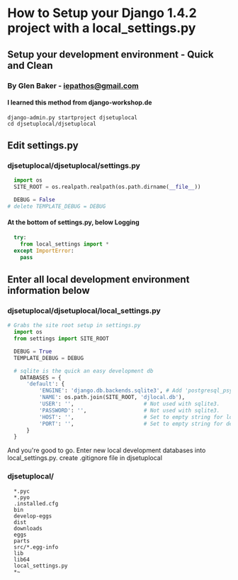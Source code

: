 # How to Setup your Django 1.4.2 project with a local_settings.py
## Setup your development environment - Quick and Clean
### By Glen Baker - iepathos@gmail.com
#### I learned this method from django-workshop.de

````shell
django-admin.py startproject djsetuplocal
cd djsetuplocal/djsetuplocal
````

## Edit settings.py
### djsetuplocal/djsetuplocal/settings.py
````python
  import os
  SITE_ROOT = os.realpath.realpath(os.path.dirname(__file__))

  DEBUG = False
# delete TEMPLATE_DEBUG = DEBUG
````

#### At the bottom of settings.py, below Logging
````python
  try:
    from local_settings import *
  except ImportError:
    pass
````

## Enter all local development environment information below
### djsetuplocal/djsetuplocal/local_settings.py
````python
# Grabs the site root setup in settings.py
  import os
  from settings import SITE_ROOT

  DEBUG = True
  TEMPLATE_DEBUG = DEBUG

  # sqlite is the quick an easy development db
    DATABASES = {
      'default': {
          'ENGINE': 'django.db.backends.sqlite3', # Add 'postgresql_psycopg2', 'mysql', 'sqlite3' or 'oracle'.
          'NAME': os.path.join(SITE_ROOT, 'djlocal.db'),                      # Or path to database file if using sqlite3.
          'USER': '',                      # Not used with sqlite3.
          'PASSWORD': '',                  # Not used with sqlite3.
          'HOST': '',                      # Set to empty string for localhost. Not used with sqlite3.
          'PORT': '',                      # Set to empty string for default. Not used with sqlite3.
      }
  }
````

And you're good to go.  Enter new local development databases into local_settings.py.
create .gitignore file in djsetuplocal
### djsetuplocal/
````text
  *.pyc
  *.pyo
  .installed.cfg
  bin
  develop-eggs
  dist
  downloads
  eggs
  parts
  src/*.egg-info
  lib
  lib64
  local_settings.py
  *~
````
